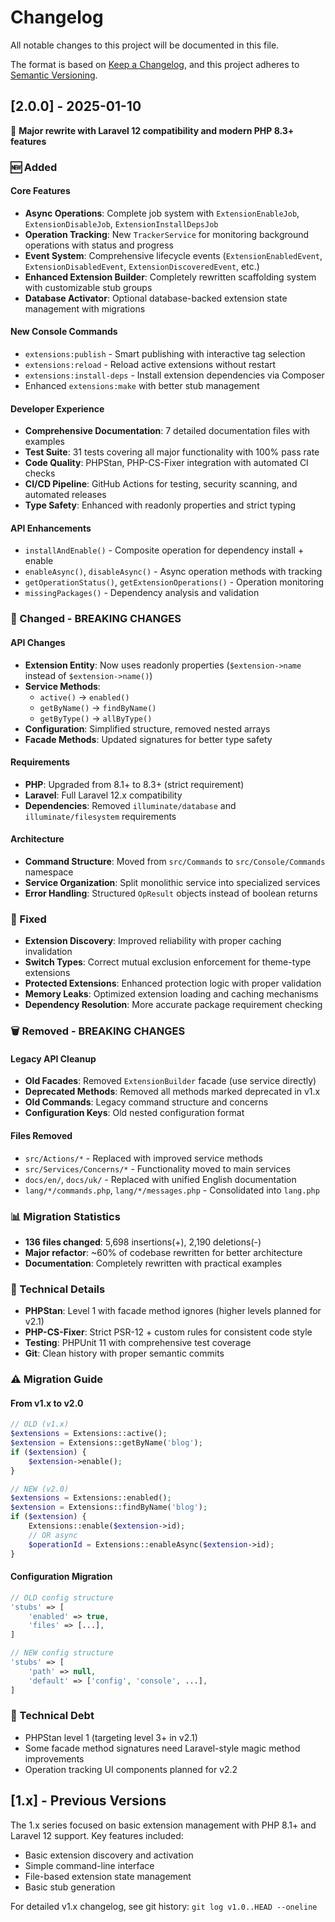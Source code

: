 # Changelog

All notable changes to this project will be documented in this file.

The format is based on [Keep a Changelog](https://keepachangelog.com/en/1.0.0/),
and this project adheres to [Semantic Versioning](https://semver.org/spec/v2.0.0.html).

## [2.0.0] - 2025-01-10

🚀 **Major rewrite with Laravel 12 compatibility and modern PHP 8.3+ features**

### 🆕 Added

#### Core Features
- **Async Operations**: Complete job system with `ExtensionEnableJob`, `ExtensionDisableJob`, `ExtensionInstallDepsJob`
- **Operation Tracking**: New `TrackerService` for monitoring background operations with status and progress
- **Event System**: Comprehensive lifecycle events (`ExtensionEnabledEvent`, `ExtensionDisabledEvent`, `ExtensionDiscoveredEvent`, etc.)
- **Enhanced Extension Builder**: Completely rewritten scaffolding system with customizable stub groups
- **Database Activator**: Optional database-backed extension state management with migrations

#### New Console Commands
- `extensions:publish` - Smart publishing with interactive tag selection
- `extensions:reload` - Reload active extensions without restart
- `extensions:install-deps` - Install extension dependencies via Composer
- Enhanced `extensions:make` with better stub management

#### Developer Experience
- **Comprehensive Documentation**: 7 detailed documentation files with examples
- **Test Suite**: 31 tests covering all major functionality with 100% pass rate
- **Code Quality**: PHPStan, PHP-CS-Fixer integration with automated CI checks
- **CI/CD Pipeline**: GitHub Actions for testing, security scanning, and automated releases
- **Type Safety**: Enhanced with readonly properties and strict typing

#### API Enhancements
- `installAndEnable()` - Composite operation for dependency install + enable
- `enableAsync()`, `disableAsync()` - Async operation methods with tracking
- `getOperationStatus()`, `getExtensionOperations()` - Operation monitoring
- `missingPackages()` - Dependency analysis and validation

### 🔄 Changed - **BREAKING CHANGES**

#### API Changes
- **Extension Entity**: Now uses readonly properties (`$extension->name` instead of `$extension->name()`)
- **Service Methods**: 
  - `active()` → `enabled()`
  - `getByName()` → `findByName()` 
  - `getByType()` → `allByType()`
- **Configuration**: Simplified structure, removed nested arrays
- **Facade Methods**: Updated signatures for better type safety

#### Requirements
- **PHP**: Upgraded from 8.1+ to 8.3+ (strict requirement)
- **Laravel**: Full Laravel 12.x compatibility
- **Dependencies**: Removed `illuminate/database` and `illuminate/filesystem` requirements

#### Architecture
- **Command Structure**: Moved from `src/Commands` to `src/Console/Commands` namespace
- **Service Organization**: Split monolithic service into specialized services
- **Error Handling**: Structured `OpResult` objects instead of boolean returns

### 🐛 Fixed
- **Extension Discovery**: Improved reliability with proper caching invalidation
- **Switch Types**: Correct mutual exclusion enforcement for theme-type extensions
- **Protected Extensions**: Enhanced protection logic with proper validation
- **Memory Leaks**: Optimized extension loading and caching mechanisms
- **Dependency Resolution**: More accurate package requirement checking

### 🗑️ Removed - **BREAKING CHANGES**

#### Legacy API Cleanup
- **Old Facades**: Removed `ExtensionBuilder` facade (use service directly)
- **Deprecated Methods**: Removed all methods marked deprecated in v1.x
- **Old Commands**: Legacy command structure and concerns
- **Configuration Keys**: Old nested configuration format

#### Files Removed
- `src/Actions/*` - Replaced with improved service methods
- `src/Services/Concerns/*` - Functionality moved to main services  
- `docs/en/`, `docs/uk/` - Replaced with unified English documentation
- `lang/*/commands.php`, `lang/*/messages.php` - Consolidated into `lang.php`

### 📊 Migration Statistics
- **136 files changed**: 5,698 insertions(+), 2,190 deletions(-)
- **Major refactor**: ~60% of codebase rewritten for better architecture
- **Documentation**: Completely rewritten with practical examples

### 🔧 Technical Details
- **PHPStan**: Level 1 with facade method ignores (higher levels planned for v2.1)
- **PHP-CS-Fixer**: Strict PSR-12 + custom rules for consistent code style
- **Testing**: PHPUnit 11 with comprehensive test coverage
- **Git**: Clean history with proper semantic commits

### ⚠️ Migration Guide

#### From v1.x to v2.0

```php
// OLD (v1.x)
$extensions = Extensions::active();
$extension = Extensions::getByName('blog');
if ($extension) {
    $extension->enable();
}

// NEW (v2.0) 
$extensions = Extensions::enabled();
$extension = Extensions::findByName('blog');
if ($extension) {
    Extensions::enable($extension->id);
    // OR async
    $operationId = Extensions::enableAsync($extension->id);
}
```

#### Configuration Migration
```php
// OLD config structure
'stubs' => [
    'enabled' => true,
    'files' => [...],
]

// NEW config structure  
'stubs' => [
    'path' => null,
    'default' => ['config', 'console', ...],
]
```

### 🚧 Technical Debt
- PHPStan level 1 (targeting level 3+ in v2.1)
- Some facade method signatures need Laravel-style magic method improvements
- Operation tracking UI components planned for v2.2

## [1.x] - Previous Versions

The 1.x series focused on basic extension management with PHP 8.1+ and Laravel 12 support. Key features included:

- Basic extension discovery and activation
- Simple command-line interface
- File-based extension state management
- Basic stub generation

For detailed v1.x changelog, see git history: `git log v1.0..HEAD --oneline`